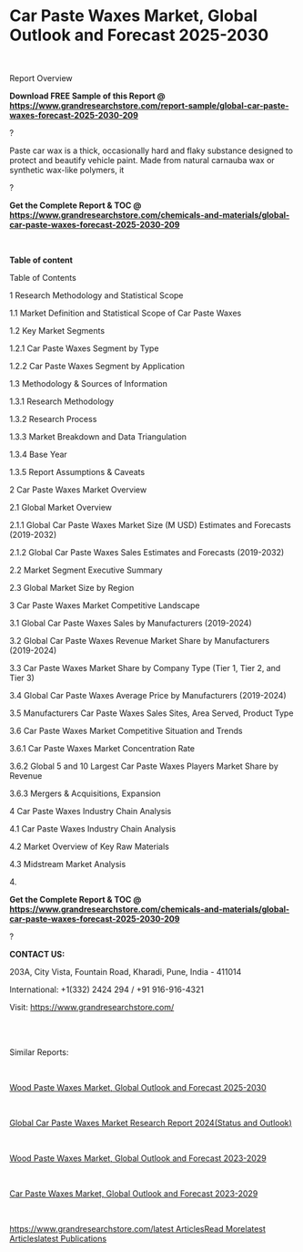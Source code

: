 <h1>Car Paste Waxes Market, Global Outlook and Forecast 2025-2030</h1><br/><p>Report Overview</p>
 
 
 
 <div><b>Download FREE Sample of this Report @ <a href="https://www.grandresearchstore.com/report-sample/global-car-paste-waxes-forecast-2025-2030-209">https://www.grandresearchstore.com/report-sample/global-car-paste-waxes-forecast-2025-2030-209</a></b></div>
 
 
 
 <p>? </p>
 
 
 
 <p>Paste car wax is a thick, occasionally hard and flaky substance designed to protect and beautify vehicle paint. Made from natural carnauba wax or synthetic wax-like polymers, it</p>
 
 
 
 <p>? </p>
 
 
 
 <div><b>Get the Complete Report & TOC @ <a href="https://www.grandresearchstore.com/chemicals-and-materials/global-car-paste-waxes-forecast-2025-2030-209">https://www.grandresearchstore.com/chemicals-and-materials/global-car-paste-waxes-forecast-2025-2030-209</a></b></div>
 
 
 
 <p><br />
 
 <b>Table of content</b></p>
 
 
 
 <p>Table of Contents<br />
 
 1 Research Methodology and Statistical Scope<br />
 
 1.1 Market Definition and Statistical Scope of Car Paste Waxes<br />
 
 1.2 Key Market Segments<br />
 
 1.2.1 Car Paste Waxes Segment by Type<br />
 
 1.2.2 Car Paste Waxes Segment by Application<br />
 
 1.3 Methodology & Sources of Information<br />
 
 1.3.1 Research Methodology<br />
 
 1.3.2 Research Process<br />
 
 1.3.3 Market Breakdown and Data Triangulation<br />
 
 1.3.4 Base Year<br />
 
 1.3.5 Report Assumptions & Caveats<br />
 
 2 Car Paste Waxes Market Overview<br />
 
 2.1 Global Market Overview<br />
 
 2.1.1 Global Car Paste Waxes Market Size (M USD) Estimates and Forecasts (2019-2032)<br />
 
 2.1.2 Global Car Paste Waxes Sales Estimates and Forecasts (2019-2032)<br />
 
 2.2 Market Segment Executive Summary<br />
 
 2.3 Global Market Size by Region<br />
 
 3 Car Paste Waxes Market Competitive Landscape<br />
 
 3.1 Global Car Paste Waxes Sales by Manufacturers (2019-2024)<br />
 
 3.2 Global Car Paste Waxes Revenue Market Share by Manufacturers (2019-2024)<br />
 
 3.3 Car Paste Waxes Market Share by Company Type (Tier 1, Tier 2, and Tier 3)<br />
 
 3.4 Global Car Paste Waxes Average Price by Manufacturers (2019-2024)<br />
 
 3.5 Manufacturers Car Paste Waxes Sales Sites, Area Served, Product Type<br />
 
 3.6 Car Paste Waxes Market Competitive Situation and Trends<br />
 
 3.6.1 Car Paste Waxes Market Concentration Rate<br />
 
 3.6.2 Global 5 and 10 Largest Car Paste Waxes Players Market Share by Revenue<br />
 
 3.6.3 Mergers & Acquisitions, Expansion<br />
 
 4 Car Paste Waxes Industry Chain Analysis<br />
 
 4.1 Car Paste Waxes Industry Chain Analysis<br />
 
 4.2 Market Overview of Key Raw Materials<br />
 
 4.3 Midstream Market Analysis<br />
 
 4.</p>
 
 
 
 <div><b>Get the Complete Report & TOC @ <a href="https://www.grandresearchstore.com/chemicals-and-materials/global-car-paste-waxes-forecast-2025-2030-209">https://www.grandresearchstore.com/chemicals-and-materials/global-car-paste-waxes-forecast-2025-2030-209</a></b></div>
 
 
 
 <p>? </p>
 
 
 
 <p><b>CONTACT US:</b><br />
 
 203A, City Vista, Fountain Road, Kharadi, Pune, India - 411014<br />
 
 International: +1(332) 2424 294 / +91 916-916-4321<br />
 
 Visit: <a href="https://www.grandresearchstore.com/">https://www.grandresearchstore.com/</a><br />
 
 <br />
 
 <br />
 
 Similar Reports:<br />
 
 <br />
 
 <a href="https://www.grandresearchstore.com/chemicals-and-materials/global-wood-paste-waxes-forecast-2025-2030-461">Wood Paste Waxes Market, Global Outlook and Forecast 2025-2030 </a><br />
 
 <br />
 
 <a href="https://www.grandresearchstore.com/chemicals-and-materials/global-car-paste-waxes-2024-974">Global Car Paste Waxes Market Research Report 2024(Status and Outlook)</a><br />
 
 <br />
 
 <a href="https://www.grandresearchstore.com/chemicals-and-materials/global-wood-paste-waxes-forecast-2023-2029-127">Wood Paste Waxes Market, Global Outlook and Forecast 2023-2029</a><br />
 
 <br />
 
 <a href="https://www.grandresearchstore.com/chemicals-and-materials/global-car-paste-waxes-forecast-2023-2029-850">Car Paste Waxes Market, Global Outlook and Forecast 2023-2029</a><br />
 
 <br />
 
 <a href="https://gyeongbokgung.com">https://www.grandresearchstore.com/</a><a href="https://hallyeomaritime.com">latest Articles</a><a href="https://jingwansa.com">Read More</a><a href="https://nguoiviet.jp/">latest Articles</a><a href="https://www.intelmarketresearch.com/">latest Publications</a></p>